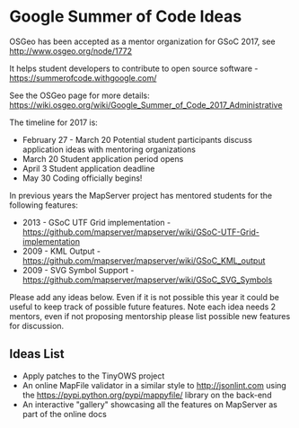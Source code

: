 # Google Summer of Code Ideas

OSGeo has been accepted as a mentor organization for GSoC 2017, see http://www.osgeo.org/node/1772

It helps student developers to contribute to open source software - https://summerofcode.withgoogle.com/

See the OSGeo page for more details: https://wiki.osgeo.org/wiki/Google_Summer_of_Code_2017_Administrative

The timeline for 2017 is:

* February 27 - March 20	Potential student participants discuss application ideas with mentoring organizations
* March 20 Student application period opens
* April 3 Student application deadline
* May 30	Coding officially begins!

In previous years the MapServer project has mentored students for the following features:

* 2013 - GSoC UTF Grid implementation - https://github.com/mapserver/mapserver/wiki/GSoC-UTF-Grid-implementation
* 2009 - KML Output - https://github.com/mapserver/mapserver/wiki/GSoC_KML_output
* 2009 - SVG Symbol Support - https://github.com/mapserver/mapserver/wiki/GSoC_SVG_Symbols

Please add any ideas below. Even if it is not possible this year it could be useful to keep track of possible future features. 
Note each idea needs 2 mentors, even if not proposing mentorship please list possible new features for discussion. 


## Ideas List

* Apply patches to the TinyOWS project
* An online MapFile validator in a similar style to http://jsonlint.com using the https://pypi.python.org/pypi/mappyfile/ library on the back-end
* An interactive "gallery" showcasing all the features on MapServer as part of the online docs